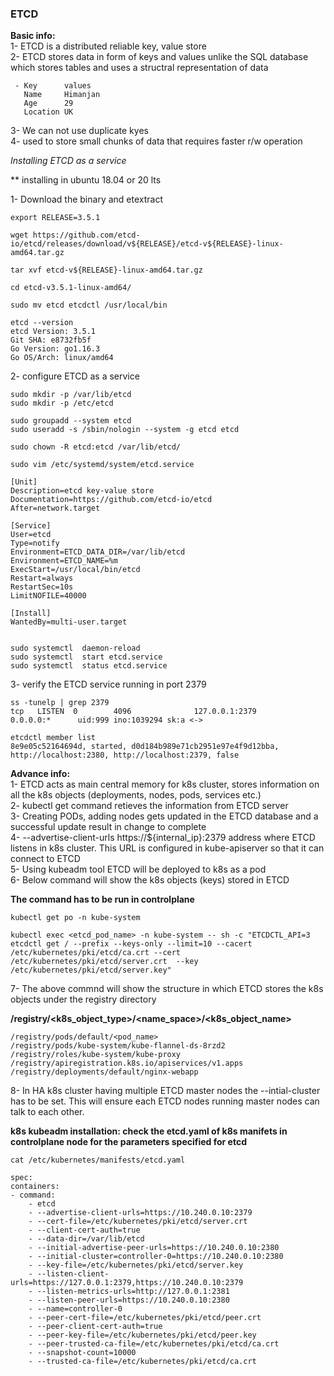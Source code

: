 ### <b>ETCD</b>

<b>Basic info:</b></br>
1- ETCD is a distributed reliable key, value store</br>
2- ETCD stores data in form of keys and values unlike the SQL database which stores tables and uses a structral representation of data</br>

     - Key      values
       Name     Himanjan
       Age      29
       Location UK
3- We can not use duplicate kyes</br>
4- used to store small chunks of data that requires faster r/w operation

<i>Installing ETCD as a service</i>

** installing in ubuntu 18.04 or 20 lts

1- Download the binary and etextract
   

    export RELEASE=3.5.1

    wget https://github.com/etcd-io/etcd/releases/download/v${RELEASE}/etcd-v${RELEASE}-linux-amd64.tar.gz

    tar xvf etcd-v${RELEASE}-linux-amd64.tar.gz

    cd etcd-v3.5.1-linux-amd64/

    sudo mv etcd etcdctl /usr/local/bin

    etcd --version
    etcd Version: 3.5.1
    Git SHA: e8732fb5f
    Go Version: go1.16.3
    Go OS/Arch: linux/amd64

2- configure ETCD as a service

    sudo mkdir -p /var/lib/etcd
    sudo mkdir -p /etc/etcd

    sudo groupadd --system etcd
    sudo useradd -s /sbin/nologin --system -g etcd etcd

    sudo chown -R etcd:etcd /var/lib/etcd/

    sudo vim /etc/systemd/system/etcd.service

    [Unit]
    Description=etcd key-value store
    Documentation=https://github.com/etcd-io/etcd
    After=network.target

    [Service]
    User=etcd
    Type=notify
    Environment=ETCD_DATA_DIR=/var/lib/etcd
    Environment=ETCD_NAME=%m
    ExecStart=/usr/local/bin/etcd
    Restart=always
    RestartSec=10s
    LimitNOFILE=40000

    [Install]
    WantedBy=multi-user.target


    sudo systemctl  daemon-reload
    sudo systemctl  start etcd.service
    sudo systemctl  status etcd.service

3- verify the ETCD service running in port 2379

    ss -tunelp | grep 2379
    tcp   LISTEN  0        4096              127.0.0.1:2379           0.0.0.0:*      uid:999 ino:1039294 sk:a <-> 

    etcdctl member list
    8e9e05c52164694d, started, d0d184b989e71cb2951e97e4f9d12bba, http://localhost:2380, http://localhost:2379, false

<b>Advance info:</b></br>
1- ETCD acts as main central memory for k8s cluster, stores information on all the k8s objects (deployments, nodes, pods, services etc.)</br> 
2- kubectl get command retieves the information from ETCD server</br>
3- Creating PODs, adding nodes gets updated in the ETCD database and a successful update result in change to complete</br> 
4- --advertise-client-urls https://${internal_ip}:2379 address where ETCD listens in k8s cluster. This URL is configured in kube-apiserver so that it can connect to ETCD</br> 
5- Using kubeadm tool ETCD will be deployed to k8s as a pod</br> 
6- Below command will show the k8s objects (keys) stored in ETCD</br> 
   
   <b>The command has to be run in controlplane</b>
        
    kubectl get po -n kube-system
    
    kubectl exec <etcd_pod_name> -n kube-system -- sh -c "ETCDCTL_API=3 etcdctl get / --prefix --keys-only --limit=10 --cacert /etc/kubernetes/pki/etcd/ca.crt --cert /etc/kubernetes/pki/etcd/server.crt  --key /etc/kubernetes/pki/etcd/server.key"

7- The above commnd will show the structure in which ETCD stores the k8s objects under the registry directory

<b>/registry/<k8s_object_type>/<name_space>/<k8s_object_name></b>

    /registry/pods/default/<pod_name>
    /registry/pods/kube-system/kube-flannel-ds-8rzd2
    /registry/roles/kube-system/kube-proxy
    /registry/apiregistration.k8s.io/apiservices/v1.apps
    /registry/deployments/default/nginx-webapp

8- In HA k8s cluster having multiple ETCD master nodes the --intial-cluster has to be set. This will ensure each ETCD nodes running master nodes can talk to each other.

<b>k8s kubeadm installation: check the etcd.yaml of k8s manifets in controlplane node for the parameters specified for etcd</b>


    cat /etc/kubernetes/manifests/etcd.yaml 

    spec:
    containers:
    - command:
        - etcd
        - --advertise-client-urls=https://10.240.0.10:2379
        - --cert-file=/etc/kubernetes/pki/etcd/server.crt
        - --client-cert-auth=true
        - --data-dir=/var/lib/etcd
        - --initial-advertise-peer-urls=https://10.240.0.10:2380
        - --initial-cluster=controller-0=https://10.240.0.10:2380
        - --key-file=/etc/kubernetes/pki/etcd/server.key
        - --listen-client-urls=https://127.0.0.1:2379,https://10.240.0.10:2379
        - --listen-metrics-urls=http://127.0.0.1:2381
        - --listen-peer-urls=https://10.240.0.10:2380
        - --name=controller-0
        - --peer-cert-file=/etc/kubernetes/pki/etcd/peer.crt
        - --peer-client-cert-auth=true
        - --peer-key-file=/etc/kubernetes/pki/etcd/peer.key
        - --peer-trusted-ca-file=/etc/kubernetes/pki/etcd/ca.crt
        - --snapshot-count=10000
        - --trusted-ca-file=/etc/kubernetes/pki/etcd/ca.crt









